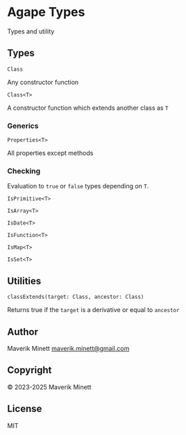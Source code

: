 # Agape Types

Types and utility

## Types

`Class`

Any constructor function

`Class<T>`

A constructor function which extends another class as `T`

### Generics

`Properties<T>`

All properties except methods

### Checking

Evaluation to `true` or `false` types depending on `T`.

`IsPrimitive<T>`

`IsArray<T>`

`IsDate<T>`

`IsFunction<T>`

`IsMap<T>`

`IsSet<T>`

## Utilities

`classExtends(target: Class, ancestor: Class)`

Returns true if the `target` is a derivative or equal to `ancestor`

## Author

Maverik Minett  maverik.minett@gmail.com

## Copyright

© 2023-2025 Maverik Minett

## License

MIT
